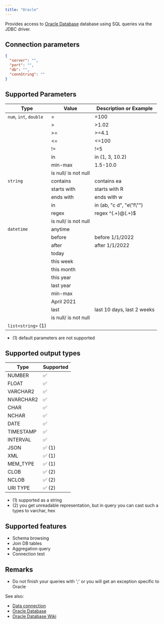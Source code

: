 ```yaml
---
title: "Oracle"
---
```


Provides access to [Oracle Database](https://www.oracle.com/database/) database
using SQL queries via the JDBC driver.

## Connection parameters

```json
{
  "server": "",
  "port": "",
  "db": "",
  "connString": ""
}
```

## Supported Parameters

| Type                   | Value                | Description or Example     |
|------------------------|----------------------|----------------------------|
| `num`, `int`, `double` | =                    | =100                       |
|                        | >                    | >1.02                      |
|                        | >=                   | >=4.1                      |
|                        | <=                   | <=100                      |
|                        | !=                   | !=5                        |
|                        | in                   | in (1, 3, 10.2)            |
|                        | min-max              | 1.5-10.0                   |
|                        | is null/ is not null |                            |
| `string`               | contains             | contains ea                |
|                        | starts with          | starts with R              |
|                        | ends with            | ends with w                |
|                        | in                   | in (ab, "c d", "e\\"f\\"") |
|                        | regex                | regex ^(.+)@(.+)$          |
|                        | is null/ is not null |                            |
| `datetime`             | anytime              |                            |
|                        | before               | before 1/1/2022            |
|                        | after                | after 1/1/2022             |
|                        | today                |                            |
|                        | this week            |                            |
|                        | this month           |                            |
|                        | this year            |                            |
|                        | last year            |                            |
|                        | min-max              |                            |
|                        | April 2021           |                            |
|                        | last                 | last 10 days, last 2 weeks |
|                        | is null/ is not null |                            |
| `list<string>` (1)     |                      |                            |

* (1) default parameters are not supported

## Supported output types

| Type            | Supported              |
|-----------------|------------------------|
| NUMBER          | :white_check_mark:     |
| FLOAT           | :white_check_mark:     |
| VARCHAR2        | :white_check_mark:     |
| NVARCHAR2       | :white_check_mark:     |
| CHAR            | :white_check_mark:     |
| NCHAR           | :white_check_mark:     |
| DATE            | :white_check_mark:     |
| TIMESTAMP       | :white_check_mark:     |
| INTERVAL        | :white_check_mark:     |
| JSON            | :white_check_mark: (1) |
| XML             | :white_check_mark: (1) |
| MEM_TYPE        | :white_check_mark: (1) |
| CLOB            | :white_check_mark: (2) |
| NCLOB           | :white_check_mark: (2) |
| URI TYPE        | :white_check_mark: (2) |

* (1) supported as a string
* (2) you get unreadable representation, but in query you can cast such a types to varchar, hex

## Supported features

* Schema browsing
* Join DB tables
* Aggregation query
* Connection test

## Remarks

* Do not finish your queries with ';' or you will get an exception specific to Oracle

See also:

* [Data connection](../access.md#data-connection)
* [Oracle Database](https://www.oracle.com/database/)
* [Oracle Database Wiki](https://en.wikipedia.org/wiki/Oracle_Database)
